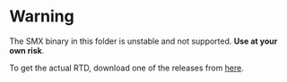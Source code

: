 # Warning

The SMX binary in this folder is unstable and not supported. **Use at your own risk**.

To get the actual RTD, download one of the releases from [here](https://github.com/Phil25/RTD/releases/).